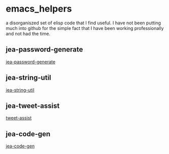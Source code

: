# emacs_helpers
a disorganiszed set of elisp code that I find useful. I have not been putting much into github for the simple fact that I have been working professionally and not had the time.

## jea-password-generate
[jea-password-generate](./README-jea-password-generate.md)

## jea-string-util
[jea-string-util](./README-jea-string-util.md)

## jea-tweet-assist
[tweet-assist](./README-tweet-assist.md)

## jea-code-gen
[jea-code-gen](./README-jea-code-gen.md)
